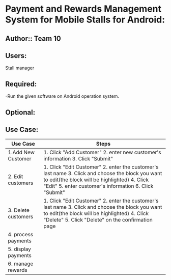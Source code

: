 # **Payment and Rewards Management System for Mobile Stalls for Android:**

**Author:**: Team 10
-------------

**Users:**
-------------
Stall manager


**Required:**
-------------
-Run the given software on Android operation system.  
 

**Optional:**
-------------


**Use Case:**
-------------
Use Case                 | Steps                               
-------------------------| ----------------------------------
1.Add New Customer       | 1. Click "Add Customer"  2. enter new customer's information 3. Click "Submit"
2. Edit customers        | 1. Click "Edit Customer"  2. enter the customer's last name 3. Click and choose the block you want to edit(the block will be highlighted) 4. Click "Edit" 5. enter customer's information 6. Click "Submit"
3. Delete customers      | 1. Click "Edit Customer"  2. enter the customer's last name 3. Click and choose the block you want to edit(the block will be highlighted) 4. Click "Delete" 5. Click "Delete" on the confirmation page
4. process payments      |
5. display payments      |
6. manage rewards        |